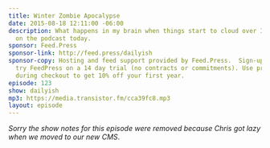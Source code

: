 ```yaml
---
title: Winter Zombie Apocalypse
date: 2015-08-18 12:11:00 -06:00
description: What happens in my brain when things start to cloud over I wonder aloud
  on the podcast today.
sponsor: Feed.Press
sponsor-link: http://feed.press/dailyish
sponsor-copy: Hosting and feed support provided by Feed.Press.  Sign-up today and
  try FeedPress on a 14 day trial (no contracts or commitments). Use promo code "dailyish"
  during checkout to get 10% off your first year.
episode: 123
show: dailyish
mp3: https://media.transistor.fm/cca39fc8.mp3
layout: episode
---
```


<em>Sorry the show notes for this episode were removed because Chris got lazy when we moved to our new CMS</em>.
